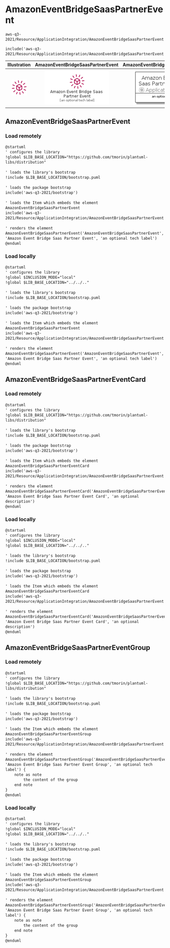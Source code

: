 # AmazonEventBridgeSaasPartnerEvent


```text
aws-q3-2021/Resource/ApplicationIntegration/AmazonEventBridgeSaasPartnerEvent
```

```text
include('aws-q3-2021/Resource/ApplicationIntegration/AmazonEventBridgeSaasPartnerEvent')
```



| Illustration | AmazonEventBridgeSaasPartnerEvent | AmazonEventBridgeSaasPartnerEventCard | AmazonEventBridgeSaasPartnerEventGroup |
| :---: | :---: | :---: | :---: |
| ![illustration for Illustration](../../../aws-q3-2021/Resource/ApplicationIntegration/AmazonEventBridgeSaasPartnerEvent.png) | ![illustration for AmazonEventBridgeSaasPartnerEvent](../../../aws-q3-2021/Resource/ApplicationIntegration/AmazonEventBridgeSaasPartnerEvent.Local.png) | ![illustration for AmazonEventBridgeSaasPartnerEventCard](../../../aws-q3-2021/Resource/ApplicationIntegration/AmazonEventBridgeSaasPartnerEventCard.Local.png) | ![illustration for AmazonEventBridgeSaasPartnerEventGroup](../../../aws-q3-2021/Resource/ApplicationIntegration/AmazonEventBridgeSaasPartnerEventGroup.Local.png) |




## AmazonEventBridgeSaasPartnerEvent

### Load remotely
```plantuml
@startuml
' configures the library
!global $LIB_BASE_LOCATION="https://github.com/tmorin/plantuml-libs/distribution"

' loads the library's bootstrap
!include $LIB_BASE_LOCATION/bootstrap.puml

' loads the package bootstrap
include('aws-q3-2021/bootstrap')

' loads the Item which embeds the element AmazonEventBridgeSaasPartnerEvent
include('aws-q3-2021/Resource/ApplicationIntegration/AmazonEventBridgeSaasPartnerEvent')

' renders the element
AmazonEventBridgeSaasPartnerEvent('AmazonEventBridgeSaasPartnerEvent', 'Amazon Event Bridge Saas Partner Event', 'an optional tech label')
@enduml
```

### Load locally
```plantuml
@startuml
' configures the library
!global $INCLUSION_MODE="local"
!global $LIB_BASE_LOCATION="../../.."

' loads the library's bootstrap
!include $LIB_BASE_LOCATION/bootstrap.puml

' loads the package bootstrap
include('aws-q3-2021/bootstrap')

' loads the Item which embeds the element AmazonEventBridgeSaasPartnerEvent
include('aws-q3-2021/Resource/ApplicationIntegration/AmazonEventBridgeSaasPartnerEvent')

' renders the element
AmazonEventBridgeSaasPartnerEvent('AmazonEventBridgeSaasPartnerEvent', 'Amazon Event Bridge Saas Partner Event', 'an optional tech label')
@enduml
```

## AmazonEventBridgeSaasPartnerEventCard

### Load remotely
```plantuml
@startuml
' configures the library
!global $LIB_BASE_LOCATION="https://github.com/tmorin/plantuml-libs/distribution"

' loads the library's bootstrap
!include $LIB_BASE_LOCATION/bootstrap.puml

' loads the package bootstrap
include('aws-q3-2021/bootstrap')

' loads the Item which embeds the element AmazonEventBridgeSaasPartnerEventCard
include('aws-q3-2021/Resource/ApplicationIntegration/AmazonEventBridgeSaasPartnerEvent')

' renders the element
AmazonEventBridgeSaasPartnerEventCard('AmazonEventBridgeSaasPartnerEventCard', 'Amazon Event Bridge Saas Partner Event Card', 'an optional description')
@enduml
```

### Load locally
```plantuml
@startuml
' configures the library
!global $INCLUSION_MODE="local"
!global $LIB_BASE_LOCATION="../../.."

' loads the library's bootstrap
!include $LIB_BASE_LOCATION/bootstrap.puml

' loads the package bootstrap
include('aws-q3-2021/bootstrap')

' loads the Item which embeds the element AmazonEventBridgeSaasPartnerEventCard
include('aws-q3-2021/Resource/ApplicationIntegration/AmazonEventBridgeSaasPartnerEvent')

' renders the element
AmazonEventBridgeSaasPartnerEventCard('AmazonEventBridgeSaasPartnerEventCard', 'Amazon Event Bridge Saas Partner Event Card', 'an optional description')
@enduml
```

## AmazonEventBridgeSaasPartnerEventGroup

### Load remotely
```plantuml
@startuml
' configures the library
!global $LIB_BASE_LOCATION="https://github.com/tmorin/plantuml-libs/distribution"

' loads the library's bootstrap
!include $LIB_BASE_LOCATION/bootstrap.puml

' loads the package bootstrap
include('aws-q3-2021/bootstrap')

' loads the Item which embeds the element AmazonEventBridgeSaasPartnerEventGroup
include('aws-q3-2021/Resource/ApplicationIntegration/AmazonEventBridgeSaasPartnerEvent')

' renders the element
AmazonEventBridgeSaasPartnerEventGroup('AmazonEventBridgeSaasPartnerEventGroup', 'Amazon Event Bridge Saas Partner Event Group', 'an optional tech label') {
    note as note
        the content of the group
    end note
}
@enduml
```

### Load locally
```plantuml
@startuml
' configures the library
!global $INCLUSION_MODE="local"
!global $LIB_BASE_LOCATION="../../.."

' loads the library's bootstrap
!include $LIB_BASE_LOCATION/bootstrap.puml

' loads the package bootstrap
include('aws-q3-2021/bootstrap')

' loads the Item which embeds the element AmazonEventBridgeSaasPartnerEventGroup
include('aws-q3-2021/Resource/ApplicationIntegration/AmazonEventBridgeSaasPartnerEvent')

' renders the element
AmazonEventBridgeSaasPartnerEventGroup('AmazonEventBridgeSaasPartnerEventGroup', 'Amazon Event Bridge Saas Partner Event Group', 'an optional tech label') {
    note as note
        the content of the group
    end note
}
@enduml
```

